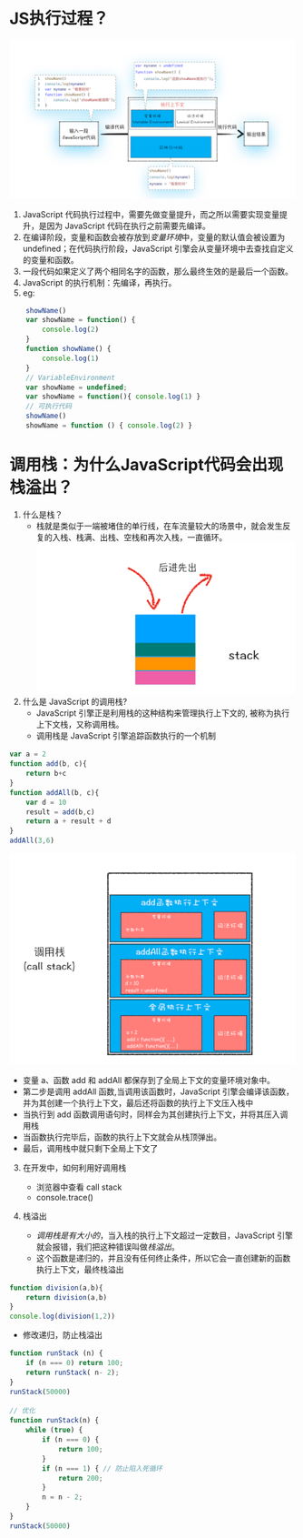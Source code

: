 # JS执行过程？
![avatar](../../img/context.png)
1. JavaScript 代码执行过程中，需要先做变量提升，而之所以需要实现变量提升，是因为 JavaScript 代码在执行之前需要先编译。
2. 在编译阶段，变量和函数会被存放到*变量环境*中，变量的默认值会被设置为 undefined；在代码执行阶段，JavaScript 引擎会从变量环境中去查找自定义的变量和函数。
3. 一段代码如果定义了两个相同名字的函数，那么最终生效的是最后一个函数。
4. JavaScript 的执行机制：先编译，再执行。
5. eg:
```js
    showName()
    var showName = function() {
        console.log(2)
    }
    function showName() {
        console.log(1)
    }
    // VariableEnvironment
    var showName = undefined;
    var showName = function(){ console.log(1) }
    // 可执行代码
    showName()
    showName = function () { console.log(2) }
```
# 调用栈：为什么JavaScript代码会出现栈溢出？
1. 什么是栈？
   - 栈就是类似于一端被堵住的单行线，在车流量较大的场景中，就会发生反复的入栈、栈满、出栈、空栈和再次入栈，一直循环。
![avatar](../../img/stack.png)
2. 什么是 JavaScript 的调用栈?
   - JavaScript 引擎正是利用栈的这种结构来管理执行上下文的, 被称为执行上下文栈，又称调用栈。
   - 调用栈是 JavaScript 引擎追踪函数执行的一个机制
```js
var a = 2
function add(b, c){
    return b+c
}
function addAll(b, c){
    var d = 10
    result = add(b,c)
    return a + result + d
}
addAll(3,6)
```
![avatar](../../img/callstack.png)
  -  变量 a、函数 add 和 addAll 都保存到了全局上下文的变量环境对象中。
  -  第二步是调用 addAll 函数,当调用该函数时，JavaScript 引擎会编译该函数，并为其创建一个执行上下文，最后还将函数的执行上下文压入栈中
  -  当执行到 add 函数调用语句时，同样会为其创建执行上下文，并将其压入调用栈
  -  当函数执行完毕后，函数的执行上下文就会从栈顶弹出。
  -  最后，调用栈中就只剩下全局上下文了
3. 在开发中，如何利用好调用栈
   - 浏览器中查看 call stack
   - console.trace()

4. 栈溢出
   - *调用栈是有大小的*，当入栈的执行上下文超过一定数目，JavaScript 引擎就会报错，我们把这种错误叫做*栈溢出*。
   - 这个函数是递归的，并且没有任何终止条件，所以它会一直创建新的函数执行上下文，最终栈溢出
```js
function division(a,b){ 
    return division(a,b)
}
console.log(division(1,2))
```
   - 修改递归，防止栈溢出
```js
function runStack (n) { 
    if (n === 0) return 100; 
    return runStack( n- 2);
}
runStack(50000)

// 优化
function runStack(n) {
    while (true) {
        if (n === 0) {
            return 100;
        }
        if (n === 1) { // 防止陷入死循环
            return 200;
        }
        n = n - 2;
    }
}
runStack(50000)
```
